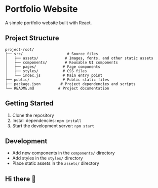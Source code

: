 # Portfolio Website

A simple portfolio website built with React.

## Project Structure

```
project-root/
├── src/                    # Source files
│   ├── assets/            # Images, fonts, and other static assets
│   ├── components/        # Reusable UI components
│   ├── pages/            # Page components
│   ├── styles/           # CSS files
│   └── index.js          # Main entry point
├── public/               # Public static files
├── package.json         # Project dependencies and scripts
└── README.md           # Project documentation
```

## Getting Started

1. Clone the repository
2. Install dependencies: `npm install`
3. Start the development server: `npm start`

## Development

- Add new components in the `components/` directory
- Add styles in the `styles/` directory
- Place static assets in the `assets/` directory

## Hi there 👋

<!--
**oodball/oodball** is a ✨ _special_ ✨ repository because its `README.md` (this file) appears on your GitHub profile.

Here are some ideas to get you started:

- 🔭 I'm currently working on ...
- 🌱 I'm currently learning ...
- 👯 I'm looking to collaborate on ...
- 🤔 I'm looking for help with ...
- 💬 Ask me about ...
- 📫 How to reach me: ...
- 😄 Pronouns: ...
- ⚡ Fun fact: ...
-->
